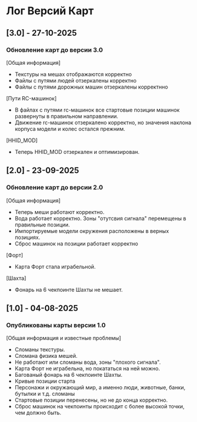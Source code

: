 # Лог Версий Карт
## [3.0] - 27-10-2025
### Обновление карт до версии 3.0
[Общая информация]
* Текстуры на мешах отображаются корректно
* Файлы с путями людей отзеркалены корректно
* Файлы с путями дорожных машин отзеркалены корректнно

[Пути RC-машинок]
* В файлах с путями rc-машинок все стартовые позиции машинок развернуты в правильном направлении.
* Движение rc-машинок отзеркалено корректно, но значения наклона корпуса модели и колес остался прежним.

[HHID_MOD]
* Теперь HHID_MOD отзеркален и оптимизирован.


## [2.0] - 23-09-2025
### Обновление карт до версии 2.0

[Общая информация]
* Теперь меши работают корректно.
* Вода работает корректно. Зоны "отутсвия сигнала" перемещены в правильные позиции.
* Импортируемые модели окружения расположены в верных позициях.
* Сброс машинок на позиции работает корректно

[Форт]
* Карта Форт стала играбельной.

[Шахта]
* Фонарь на 6 чекпоинте Шахты не мешает.


## [1.0] - 04-08-2025
### Опубликованы карты версии 1.0

[Общая информация и известные проблемы]
* Сломаны текстуры.
* Сломана физика мешей.
* Не работают или сломаны вода, зоны "плохого сигнала".
* Карта Форт не играбельна, но покататься на ней можно.
* Багованый фонарь на 6 чекпоинте Шахты.
* Кривые позиции старта
* Персонажи и окружающий мир, а именно люди, животные, банки, бутылки и т.д. сломаны
* Стартовые позиции перенесены, но не до конца корректно.
* Сброс машинок на чекпоинты происходит с более высокой точки, чем должно быть.
